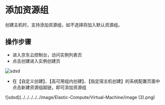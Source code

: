 # 添加资源组

创建主机时，支持添加资源组，如不选择将加入默认资源组。

## 操作步骤

- 进入京东云控制台，访问实例列表页
- 点击创建进入实例创建页

![sdsd](../../../../../image/Elastic-Compute/Virtual-Machine/image(2).png)

- 在【自定义创建】、【高可用组内创建】、【指定宿主机创建】的系统配置页面中点击新建资源组超链，即可添加资源组

![sdsd](../../../../../image/Elastic-Compute/Virtual-Machine/image (3).png)
